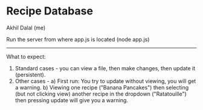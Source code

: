 # Recipe Database

Akhil Dalal (me)

Run the server from where app.js is located (node app.js)

-----------------------

What to expect:
1) Standard cases - you can view a file, then make changes, then update it (persistent).
2) Other cases -
	a) First run: You try to update without viewing, you will get a warning.
	b) Viewing one recipe ("Banana Pancakes") then selecting (but not clicking view) another recipe 
	   in the dropdown ("Ratatouille") then pressing update will give you a warning.
